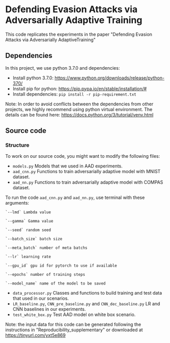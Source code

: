 # Defending Evasion Attacks via Adversarially Adaptive Training

This code replicates the experiments in the paper "Defending Evasion Attacks via Adversarially AdaptiveTraining"

## Dependencies
In this project, we use python 3.7.0 and dependencies:
 - Install python 3.7.0: https://www.python.org/downloads/release/python-370/
 - Install pip for python: https://pip.pypa.io/en/stable/installation/#
 - Install dependencies: `pip install -r pip-requirement.txt`

Note: In order to avoid conflicts between the dependencies from other projects, we highly recommend using python virtual environment. The details can be found here: https://docs.python.org/3/tutorial/venv.html

## Source code
### Structure
To work on our source code, you might want to modify the following files:
 - `models.py`
   Models that we used in AAD experiments.
 - `aad_cnn.py`
   Functions to train adversarially adaptive model with MNIST dataset.
 -  `aad_nn.py`
   Functions to train adversarially adaptive model with COMPAS dataset.

   To run the code `aad_cnn.py` and `aad_nn.py`, use terminal with these arguments:
 
    `--lmd` Lambda value

    `--gamma` Gamma value
    
    `--seed` random seed
    
    `--batch_size` batch size

    `--meta_batch` number of meta batchs

    `--lr` learning rate

    `--gpu_id` gpu id for pytorch to use if available

    `--epochs` number of training steps

    `--model_name` name of the model to be saved

 - `data_processor.py`
   Classes and functions to build training and test data that used in our scenarios.
 - `LR_baseline.py`, `CNN_pre_baseline.py` and `CNN_dec_baseline.py`
   LR and CNN baselines in our experiments.
 - `test_white_box.py`
   Test AAD model on white box scenario.

Note: the input data for this code can be generated following the instructions in "Reproducibility_supplementary" or downloaded at https://tinyurl.com/yxt5e869
